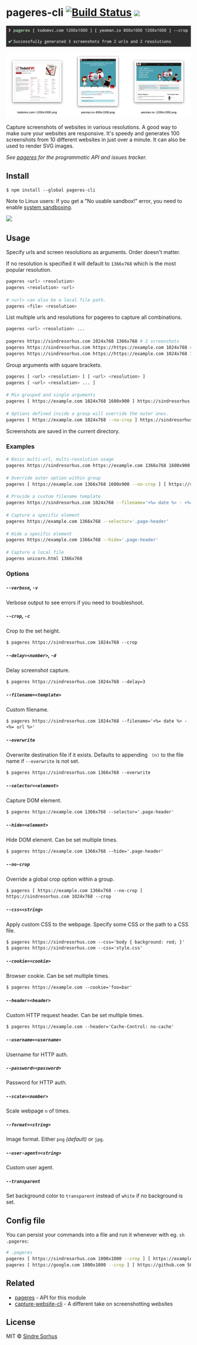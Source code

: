 # pageres-cli [![Build Status](https://travis-ci.org/sindresorhus/pageres-cli.svg?branch=master)](https://travis-ci.org/sindresorhus/pageres-cli) [![](https://img.shields.io/badge/unicorn-approved-ff69b4.svg)](https://www.youtube.com/watch?v=9auOCbH5Ns4)

![](screenshot.png)

![](screenshot-output.png)

Capture screenshots of websites in various resolutions. A good way to make sure your websites are responsive. It's speedy and generates 100 screenshots from 10 different websites in just over a minute. It can also be used to render SVG images.

*See [pageres](https://github.com/sindresorhus/pageres) for the programmatic API and issues tracker.*


## Install

```
$ npm install --global pageres-cli
```

Note to Linux users: If you get a "No usable sandbox!" error, you need to enable [system sandboxing](https://github.com/GoogleChrome/puppeteer/blob/master/docs/troubleshooting.md#setting-up-chrome-linux-sandbox).

<a href="https://www.patreon.com/sindresorhus">
	<img src="https://c5.patreon.com/external/logo/become_a_patron_button@2x.png" width="160">
</a>


## Usage

Specify urls and screen resolutions as arguments. Order doesn't matter.

If no resolution is specified it will default to `1366x768` which is the most popular resolution.

```sh
pageres <url> <resolution>
pageres <resolution> <url>

# <url> can also be a local file path.
pageres <file> <resolution>
```

List multiple urls and resolutions for pageres to capture all combinations.

```sh
pageres <url> <resolution> ...

pageres https://sindresorhus.com 1024x768 1366x768 # 2 screenshots
pageres https://sindresorhus.com https://https://example.com 1024x768 # 2 screenshots
pageres https://sindresorhus.com https://https://example.com 1024x768 1366x768 # 4 screenshots
```

Group arguments with square brackets.

```sh
pageres [ <url> <resolution> ] [ <url> <resolution> ]
pageres [ <url> <resolution> ... ]

# Mix grouped and single arguments
pageres [ https://example.com 1024x768 1600x900 ] https://sindresorhus.com 1366x768

# Options defined inside a group will override the outer ones.
pageres [ https://example.com 1024x768 --no-crop ] https://sindresorhus.com 1366x768 --crop
```

Screenshots are saved in the current directory.

### Examples

```sh
# Basic multi-url, multi-resolution usage
pageres https://sindresorhus.com https://example.com 1366x768 1600x900

# Override outer option within group
pageres [ https://example.com 1366x768 1600x900 --no-crop ] [ https://sindresorhus.com 1024x768 480x320 ] --crop

# Provide a custom filename template
pageres https://sindresorhus.com 1024x768 --filename='<%= date %> - <%= url %>'

# Capture a specific element
pageres https://example.com 1366x768 --selector='.page-header'

# Hide a specific element
pageres https://example.com 1366x768 --hide='.page-header'

# Capture a local file
pageres unicorn.html 1366x768
```

### Options

##### `--verbose`, `-v`

Verbose output to see errors if you need to troubleshoot.

##### `--crop`, `-c`

Crop to the set height.

```
$ pageres https://sindresorhus.com 1024x768 --crop
```

##### `--delay=<number>`, `-d`

Delay screenshot capture.

```
$ pageres https://sindresorhus.com 1024x768 --delay=3
```

##### `--filename=<template>`

Custom filename.

```
$ pageres https://sindresorhus.com 1024x768 --filename='<%= date %> - <%= url %>'
```

##### `--overwrite`

Overwrite destination file if it exists. Defaults to appending ` (n)` to the file name if `--overwrite` is not set.

```
$ pageres https://sindresorhus.com 1366x768 --overwrite
```

##### `--selector=<element>`

Capture DOM element.

```
$ pageres https://example.com 1366x768 --selector='.page-header'
```

##### `--hide=<element>`

Hide DOM element. Can be set multiple times.

```
$ pageres https://example.com 1366x768 --hide='.page-header'
```

##### `--no-crop`

Override a global crop option within a group.

```
$ pageres [ https://example.com 1366x768 --no-crop ] https://sindresorhus.com 1024x768 --crop
```

##### `--css=<string>`

Apply custom CSS to the webpage. Specify some CSS or the path to a CSS file.

```
$ pageres https://sindresorhus.com --css='body { background: red; }'
$ pageres https://sindresorhus.com --css='style.css'
```

##### `--cookie=<cookie>`

Browser cookie. Can be set multiple times.

```
$ pageres https://example.com --cookie='foo=bar'
```

##### `--header=<header>`

Custom HTTP request header. Can be set multiple times.

```
$ pageres https://example.com --header='Cache-Control: no-cache'
```

##### `--username=<username>`

Username for HTTP auth.

##### `--password=<password>`

Password for HTTP auth.

##### `--scale=<number>`

Scale webpage `n` of times.

##### `--format=<string>`

Image format. Either `png` *(default)* or `jpg`.

##### `--user-agent=<string>`

Custom user agent.

##### `--transparent`

Set background color to `transparent` instead of `white` if no background is set.


## Config file

You can persist your commands into a file and run it whenever with eg. `sh .pageres`:

```sh
# .pageres
pageres [ https://sindresorhus.com 1000x1000 --crop ] [ https://example.com 500x500 ]
pageres [ https://google.com 1000x1000 --crop ] [ https://github.com 500x500 ]
```


## Related

- [pageres](https://github.com/sindresorhus/pageres) - API for this module
- [capture-website-cli](https://github.com/sindresorhus/capture-website-cli) - A different take on screenshotting websites


## License

MIT © [Sindre Sorhus](https://sindresorhus.com)
